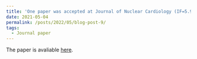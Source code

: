 ```yaml
---
title: 'One paper was accepted at Journal of Nuclear Cardiology (IF=5.952)'
date: 2021-05-04
permalink: /posts/2022/05/blog-post-9/
tags:
  - Journal paper
---
```


The paper is avaliable [here](https://link.springer.com/article/10.1007/s12350-022-02972-z).
